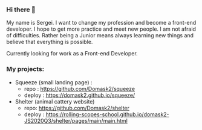 ### Hi there 👋
My name is Sergei. I want to change my profession and become a front-end developer. I hope to get more practice and meet new people. I am not afraid of difficulties. Rather being a Junior means always learning new things and believe that everything is possible.

Currently looking for work as a Front-end Developer.

### My projects:

- Squeeze (small landing page) :
  - repo : https://github.com/Domask2/squeeze
  - deploy : https://domask2.github.io/squeeze/
- Shelter (animal cattery website)
  - repo: https://github.com/Domask2/shelter
  - deploy : https://rolling-scopes-school.github.io/domask2-JS2020Q3/shelter/pages/main/main.html



<!--
**Domask2/Domask2** is a ✨ _special_ ✨ repository because its `README.md` (this file) appears on your GitHub profile.

Here are some ideas to get you started:

- 🔭 I’m currently working on ...
- 🌱 I’m currently learning ...
- 👯 I’m looking to collaborate on ...
- 🤔 I’m looking for help with ...
- 💬 Ask me about ...
- 📫 How to reach me: ...
- 😄 Pronouns: ...
- ⚡ Fun fact: ...
-->
